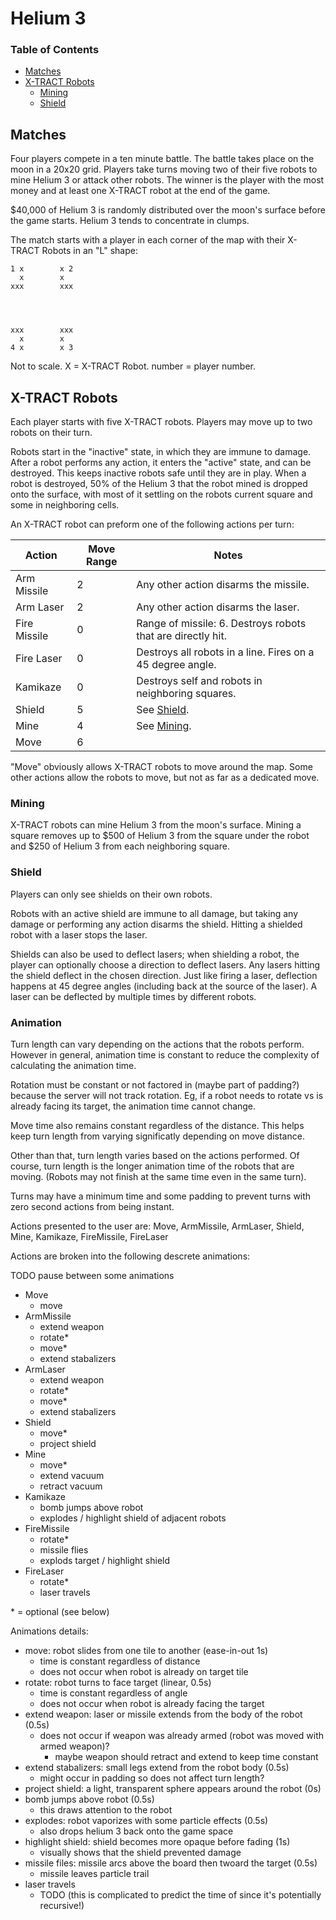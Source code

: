 # Helium 3

### Table of Contents

- [Matches](#matches)
- [X-TRACT Robots](#x-tract-robots)
  - [Mining](#mining)
  - [Shield](#shield)

## Matches

Four players compete in a ten minute battle. The battle takes place on the moon in a 20x20 grid. Players take turns moving two of their five robots to mine Helium 3 or attack other robots. The winner is the player with the most money and at least one X-TRACT robot at the end of the game.

\$40,000 of Helium 3 is randomly distributed over the moon's surface before the game starts. Helium 3 tends to concentrate in clumps.

The match starts with a player in each corner of the map with their X-TRACT Robots in an "L" shape:

```
1 x        x 2
  x        x
xxx        xxx




xxx        xxx
  x        x
4 x        x 3
```

Not to scale. X = X-TRACT Robot. number = player number.

## X-TRACT Robots

Each player starts with five X-TRACT robots. Players may move up to two robots on their turn.

Robots start in the "inactive" state, in which they are immune to damage. After a robot performs any action, it enters the "active" state, and can be destroyed. This keeps inactive robots safe until they are in play. When a robot is destroyed, 50% of the Helium 3 that the robot mined is dropped onto the surface, with most of it settling on the robots current square and some in neighboring cells.

An X-TRACT robot can preform one of the following actions per turn:

| Action       | Move Range | Notes                                                       |
| ------------ | ---------- | ----------------------------------------------------------- |
| Arm Missile  | 2          | Any other action disarms the missile.                       |
| Arm Laser    | 2          | Any other action disarms the laser.                         |
| Fire Missile | 0          | Range of missile: 6. Destroys robots that are directly hit. |
| Fire Laser   | 0          | Destroys all robots in a line. Fires on a 45 degree angle.  |
| Kamikaze     | 0          | Destroys self and robots in neighboring squares.            |
| Shield       | 5          | See [Shield](#shield).                                      |
| Mine         | 4          | See [Mining](#mining).                                      |
| Move         | 6          |                                                             |

"Move" obviously allows X-TRACT robots to move around the map. Some other actions allow the robots to move, but not as far as a dedicated move.

### Mining

X-TRACT robots can mine Helium 3 from the moon's surface. Mining a square removes up to $500 of Helium 3 from the square under the robot and $250 of Helium 3 from each neighboring square.

### Shield

Players can only see shields on their own robots.

Robots with an active shield are immune to all damage, but taking any damage or performing any action disarms the shield. Hitting a shielded robot with a laser stops the laser.

Shields can also be used to deflect lasers; when shielding a robot, the player can optionally choose a direction to deflect lasers. Any lasers hitting the shield deflect in the chosen direction. Just like firing a laser, deflection happens at 45 degree angles (including back at the source of the laser). A laser can be deflected by multiple times by different robots.

### Animation

Turn length can vary depending on the actions that the robots perform. However in general, animation time is constant to reduce the complexity of calculating the animation time.

Rotation must be constant or not factored in (maybe part of padding?) because the server will not track rotation. Eg,
if a robot needs to rotate vs is already facing its target, the animation time cannot change.

Move time also remains constant regardless of the distance. This helps keep turn length from varying significatly depending on move distance.

Other than that, turn length varies based on the actions performed. Of course, turn length is the longer animation time of the robots that are moving. (Robots may not finish at the same time even in the same turn).

Turns may have a minimum time and some padding to prevent turns with zero second actions from being instant.

Actions presented to the user are: Move, ArmMissile, ArmLaser, Shield, Mine, Kamikaze, FireMissile, FireLaser

Actions are broken into the following descrete animations:

TODO pause between some animations

- Move
  - move
- ArmMissile
  - extend weapon
  - rotate\*
  - move\*
  - extend stabalizers
- ArmLaser
  - extend weapon
  - rotate\*
  - move\*
  - extend stabalizers
- Shield
  - move\*
  - project shield
- Mine
  - move\*
  - extend vacuum
  - retract vacuum
- Kamikaze
  - bomb jumps above robot
  - explodes / highlight shield of adjacent robots
- FireMissile
  - rotate\*
  - missile flies
  - explods target / highlight shield
- FireLaser
  - rotate\*
  - laser travels

\* = optional (see below)

Animations details:

- move: robot slides from one tile to another (ease-in-out 1s)
  - time is constant regardless of distance
  - does not occur when robot is already on target tile
- rotate: robot turns to face target (linear, 0.5s)
  - time is constant regardless of angle
  - does not occur when robot is already facing the target
- extend weapon: laser or missile extends from the body of the robot (0.5s)
  - does not occur if weapon was already armed (robot was moved with armed weapon)?
    - maybe weapon should retract and extend to keep time constant
- extend stabalizers: small legs extend from the robot body (0.5s)
  - might occur in padding so does not affect turn length?
- project shield: a light, transparent sphere appears around the robot (0s)
- bomb jumps above robot (0.5s)
  - this draws attention to the robot
- explodes: robot vaporizes with some particle effects (0.5s)
  - also drops helium 3 back onto the game space
- highlight shield: shield becomes more opaque before fading (1s)
  - visually shows that the shield prevented damage
- missile files: missile arcs above the board then twoard the target (0.5s)
  - missile leaves particle trail
- laser travels
  - TODO (this is complicated to predict the time of since it's potentially recursive!)
